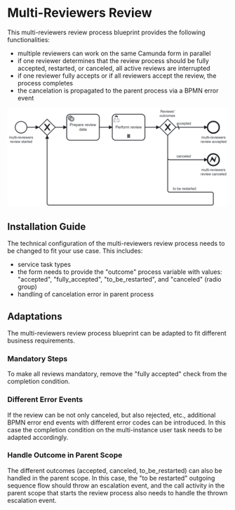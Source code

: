# Multi-Reviewers Review

This multi-reviewers review process blueprint provides the following functionalities:

- multiple reviewers can work on the same Camunda form in parallel
- if one reviewer determines that the review process should be fully accepted, restarted, or canceled, all active reviews are interrupted
- if one reviewer fully accepts or if all reviewers accept the review, the process completes
- the cancelation is propagated to the parent process via a BPMN error event

![mutli-reviewers-review](./multi-reviewers-review.png)

## Installation Guide

The technical configuration of the multi-reviewers review process needs to be changed to fit your use case. This includes:

- service task types
- the form needs to provide the "outcome" process variable with values: "accepted", "fully_accepted", "to_be_restarted", and "canceled" (radio group)
- handling of cancelation error in parent process

## Adaptations

The multi-reviewers review process blueprint can be adapted to fit different business requirements.

### Mandatory Steps

To make all reviews mandatory, remove the "fully accepted" check from the completion condition.

### Different Error Events

If the review can be not only canceled, but also rejected, etc., additional BPMN error end events with different error codes can be introduced. In this case the completion condition on the multi-instance user task needs to be adapted accordingly.

### Handle Outcome in Parent Scope

The different outcomes (accepted, canceled, to_be_restarted) can also be handled in the parent scope. In this case, the "to be restarted" outgoing sequence flow should throw an escalation event, and the call activity in the parent scope that starts the review process also needs to handle the thrown escalation event.
